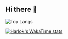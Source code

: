 ## Hi there 👋

![Top Langs](https://github-readme-stats.vercel.app/api/top-langs/?username=ikar-zindo&hide_progress=true)

[![Harlok's WakaTime stats](https://github-readme-stats.vercel.app/api/wakatime?username=ikar-zindo)](https://github.com/ikar-zindo/kcj-customer-be)

<!--
**ikar-zindo/ikar-zindo** is a ✨ _special_ ✨ repository because its `README.md` (this file) appears on your GitHub profile.

Here are some ideas to get you started:

- 🔭 I’m currently working on ...
- 🌱 I’m currently learning ...
- 👯 I’m looking to collaborate on ...
- 🤔 I’m looking for help with ...
- 💬 Ask me about ...
- 📫 How to reach me: ...
- 😄 Pronouns: ...
- ⚡ Fun fact: ...
-->
